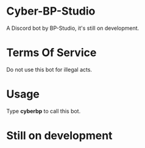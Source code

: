 # Cyber-BP-Studio
A Discord bot by BP-Studio, it's still on development.

# Terms Of Service
Do not use this bot for illegal acts.

# Usage
Type **cyberbp** to call this bot.

# Still on development
